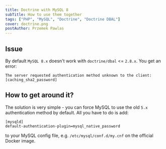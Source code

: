 ```yaml
---
title: Doctrine with MySQL 8
subTitle: How to use them together
tags: ["PHP", "MySQL", "Doctrine", "Doctrine DBAL"]
cover: doctrine.png
postAuthor: Przemek Pawlas
---
```


## Issue

By default `MySQL 8.x` doesn't work with `doctrine/dbal` <= `2.8.x`.
You get an error:
```
The server requested authentication method unknown to the client: [caching_sha2_password]
```

## How to get around it?

The solution is very simple - you can force MySQL to use the old `5.x`
authentication method by default. All you have to do is add:

```
[mysqld]
default-authentication-plugin=mysql_native_password
``` 

to your MySQL config file, e.g. `/etc/mysql/conf.d/my.cnf` on the official
Docker image.
